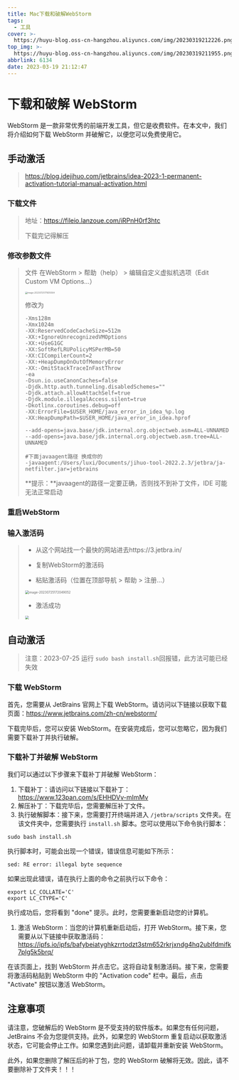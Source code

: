 ```yaml
---
title: Mac下载和破解WebStorm
tags:
  - 工具
cover: >-
  https://huyu-blog.oss-cn-hangzhou.aliyuncs.com/img/20230319212226.png
top_img: >-
  https://huyu-blog.oss-cn-hangzhou.aliyuncs.com/img/20230319211955.png
abbrlink: 6134
date: 2023-03-19 21:12:47
---
```




# 下载和破解 WebStorm

WebStorm 是一款非常优秀的前端开发工具，但它是收费软件。在本文中，我们将介绍如何下载 WebStorm 并破解它，以便您可以免费使用它。

## 手动激活

> https://blog.idejihuo.com/jetbrains/idea-2023-1-permanent-activation-tutorial-manual-activation.html

### 下载文件

> 地址：https://fileio.lanzoue.com/iRPnH0rf3htc
>
> 下载完记得解压

### 修改参数文件

> 文件 在WebStorm > 帮助（help） > 编辑自定义虚拟机选项（Edit Custom VM Options…）
>
> <img src="https://huyu-blog.oss-cn-hangzhou.aliyuncs.com/img/image-20230725171605064.png" alt="image-20230725171605064" style="zoom: 33%;" />
>
> 修改为
>
> ```
> -Xms128m
> -Xmx1024m
> -XX:ReservedCodeCacheSize=512m
> -XX:+IgnoreUnrecognizedVMOptions
> -XX:+UseG1GC
> -XX:SoftRefLRUPolicyMSPerMB=50
> -XX:CICompilerCount=2
> -XX:+HeapDumpOnOutOfMemoryError
> -XX:-OmitStackTraceInFastThrow
> -ea
> -Dsun.io.useCanonCaches=false
> -Djdk.http.auth.tunneling.disabledSchemes=""
> -Djdk.attach.allowAttachSelf=true
> -Djdk.module.illegalAccess.silent=true
> -Dkotlinx.coroutines.debug=off
> -XX:ErrorFile=$USER_HOME/java_error_in_idea_%p.log
> -XX:HeapDumpPath=$USER_HOME/java_error_in_idea.hprof
> 
> --add-opens=java.base/jdk.internal.org.objectweb.asm=ALL-UNNAMED
> --add-opens=java.base/jdk.internal.org.objectweb.asm.tree=ALL-UNNAMED
> 
> #下面javaagent路径 换成你的
> -javaagent:/Users/luxi/Documents/jihuo-tool-2022.2.3/jetbra/ja-netfilter.jar=jetbrains
> ```
>
> **提示：**javaagent的路径一定要正确，否则找不到补丁文件，IDE 可能无法正常启动

### 重启WebStorm

### 输入激活码

> + 从这个网站找一个最快的网站进去https://3.jetbra.in/
>
> + 复制WebStorm的激活码
>
> + 粘贴激活码（位置在顶部导航 > 帮助 > 注册…）
>
> <img src="https://huyu-blog.oss-cn-hangzhou.aliyuncs.com/img/image-20230725172049052.png" alt="image-20230725172049052" style="zoom:50%;" />
>
> + 激活成功
>
> <img src="https://huyu-blog.oss-cn-hangzhou.aliyuncs.com/img/image-20230725172037696.png" style="zoom:50%;" />



## 自动激活

> 注意：2023-07-25 运行 `sudo bash install.sh`回报错，此方法可能已经失效

### 下载 WebStorm

首先，您需要从 JetBrains 官网上下载 WebStorm。请访问以下链接以获取下载页面：https://www.jetbrains.com/zh-cn/webstorm/

下载完毕后，您可以安装 WebStorm。在安装完成后，您可以忽略它，因为我们需要下载补丁并执行破解。

### 下载补丁并破解 WebStorm

我们可以通过以下步骤来下载补丁并破解 WebStorm：

1. 下载补丁：请访问以下链接以下载补丁：https://www.123pan.com/s/EHHDVv-mImMv
2. 解压补丁：下载完毕后，您需要解压补丁文件。
3. 执行破解脚本：接下来，您需要打开终端并进入 `/jetbra/scripts` 文件夹。在该文件夹中，您需要执行 `install.sh` 脚本。您可以使用以下命令执行脚本：

```shell
sudo bash install.sh
```

执行脚本时，可能会出现一个错误，错误信息可能如下所示：

```shell
sed: RE error: illegal byte sequence
```

如果出现此错误，请在执行上面的命令之前执行以下命令：

```shell
export LC_COLLATE='C'
export LC_CTYPE='C'
```

执行成功后，您将看到 "done" 提示。此时，您需要重新启动您的计算机。

1. 激活 WebStorm：当您的计算机重新启动后，打开 WebStorm。接下来，您需要从以下链接中获取激活码：https://ipfs.io/ipfs/bafybeiatyghkzrrtodzt3stm652rkrjxndg4hq2ublfdmifk7plg5k5brq/

在该页面上，找到 WebStorm 并点击它。这将自动复制激活码。接下来，您需要将激活码粘贴到 WebStorm 中的 "Activation code" 栏中。最后，点击 "Activate" 按钮以激活 WebStorm。



## 注意事项

请注意，您破解后的 WebStorm 是不受支持的软件版本。如果您有任何问题，JetBrains 不会为您提供支持。此外，如果您的 WebStorm 重复启动以获取激活状态，它可能会停止工作。如果您遇到此问题，请卸载并重新安装 WebStorm。

此外，如果您删除了解压后的补丁包，您的 WebStorm 破解将无效。因此，请不要删除补丁文件夹！！！
